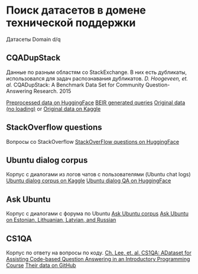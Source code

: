 # Поиск датасетов в домене технической поддержки

Датасеты 
Domain d/q
## CQADupStack

Данные по разным областям со StackExchange. В них есть дубликаты, использовался для задач распознавания дубликатов.
*D. Hoogeveen, et. al.* CQADupStack: A Benchmark Data Set for Community Question-Answering Research. 2015

[Preprocessed data on HuggingFace](https://huggingface.co/datasets/LLukas22/cqadupstack)
[BEIR generated queries](https://huggingface.co/datasets/BeIR/cqadupstack-qrels)
[Original data (no loading)](http://nlp.cis.unimelb.edu.au/resources/cqadupstack/) or [Original data on Kaggle](https://www.kaggle.com/datasets/spraut23333/cqadupstack)

## StackOverflow questions

Вопросы со StackOverflow
[StackOverFlow questions on HuggingFace](https://huggingface.co/datasets/pacovaldez/stackoverflow-questions)

## Ubuntu dialog corpus

Корпус с диалогами из логов чатов с пользователями (Ubuntu chat logs) 
[Ubuntu dialog corpus on Kaggle](https://www.kaggle.com/datasets/rtatman/ubuntu-dialogue-corpus)
[Ubuntu dialog QA on HuggingFace](https://huggingface.co/datasets/sedthh/ubuntu_dialogue_qa)

## Ask Ubuntu

Корпус с диалогами с форума по Ubuntu
[Ask Ubuntu corpus](https://snap.stanford.edu/data/sx-askubuntu.html)
[Ask Ubuntu on Estonian, Lithuanian, Latvian, and Russian](https://live.european-language-grid.eu/catalogue/corpus/14764)

## CS1QA

Корпус по ответу на вопросы по коду.
[Ch. Lee, et. al. CS1QA: ADataset for Assisting Code-based Question Answering in an Introductory Programming Course](https://aclanthology.org/2022.naacl-main.148.pdf)
[Their data on GitHub](https://github.com/cyoon47/CS1QA/tree/main/data/final/cleaned/equal)